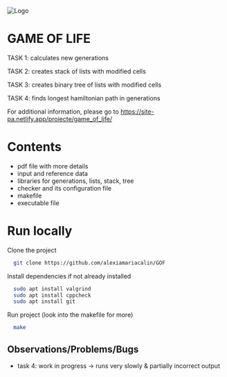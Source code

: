 
![Logo](https://lh3.googleusercontent.com/C6HkzTZOrAtlLPkY6tHcUQMX1BoahTG_Gt4ueO_G0dV-J6dqSbT7ElD6Ddg_vg2cNI1D9cIBQMUNaPWIkPrqGVpbE9RY_9Q3Fn0k)


# GAME OF LIFE 
TASK 1: calculates new generations

TASK 2: creates stack of lists with modified cells

TASK 3: creates binary tree of lists with modified cells

TASK 4: finds longest hamiltonian path in generations

For additional information, please go to https://site-pa.netlify.app/proiecte/game_of_life/

# Contents

- pdf file with more details 
- input and reference data
- libraries for generations, lists, stack, tree
- checker and its configuration file
- makefile
- executable file




# Run locally

Clone the project

```bash
  git clone https://github.com/alexiamariacalin/GOF
```
Install dependencies if not already installed
```bash 
  sudo apt install valgrind
  sudo apt install cppcheck
  sudo apt install git
```
Run project (look into the makefile for more)
```bash
  make
```





## Observations/Problems/Bugs
- task 4: work in progress -> runs very slowly & partially incorrect output
